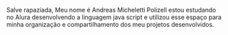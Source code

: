 Salve rapaziada, 
Meu nome é Andreas Micheletti Polizell
estou estudando no Alura desenvolvendo a linguagem java script e utilizou esse espaço para minha organização e compartilhamento dos meu projetos desenvolvidos.
